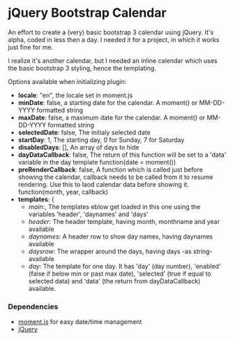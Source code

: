 # jQuery Bootstrap Calendar

An effort to create a (very) basic bootstrap 3 calendar using jQuery. It's alpha, coded in less then a day. I needed it for a project, in which it works just fine for me.

I realize it's another calendar, but I needed an inline calendar which uses the basic bootstrap 3 styling, hence the templating.

Options available when initializing plugin:

* __locale__: "en", the locale set in moment.js
* __minDate__: false, a starting date for the calendar. A moment() or MM-DD-YYYY formatted string
* __maxDate__: false, a maximum date for the calendar. A moment() or MM-DD-YYYY formatted string
* __selectedDate__: false, The initialy selected date
* __startDay__: 1, The starting day, 0 for Sunday, 7 for Saturday
* __disabledDays__: [], An array of days to hide
* __dayDataCallback__: false, The return of this function will be set to a 'data' variable in the day template function(date = moment())
* __preRenderCallback__: false, A function which is called just before showing the calendar, callback needs to be called from it to resume rendering. Use this to laod calendar data before showing it. function(month, year, callback)
* __templates__: {
	* _main_:, The templates eblow get loaded in this one using the variables 'header', 'daynames' and 'days'
	* _header_: The header template, having month, monthname and year available
	* _daynames_: A header row to show day names, having daynames available
	* _daysrow_: The wrapper around the days, having days -as string- available
	* _day_: The template for one day. It has 'day' (day number), 'enabled' (false if below min or past max date), 'selected' (true if equal to selected data) and 'data' (the return from dayDataCallback) available.

### Dependencies

 * [moment.js](http://momentjs.com/) for easy date/time management
 * [jQuery](http://jquery.com/)
